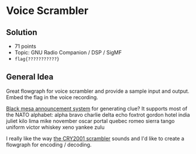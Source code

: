 # Voice Scrambler

## Solution

* 71 points
* Topic: GNU Radio Companion / DSP / SigMF
* `flag{???????????}`

## General Idea

Great flowgraph for voice scrambler and provide a sample input and output. Embed the flag in the voice recording.

[Black mesa announcement system](https://tz-dev.github.io/hl_text2speech/index.html#) for generating clue? It supports most of the NATO alphabet: alpha bravo  charlie delta echo foxtrot gordon hotel india juliet kilo lima mike november oscar portal quebec romeo sierra tango uniform victor whiskey xeno yankee zulu

I really like the way [the CRY2001 scrambler](https://www.sigidwiki.com/wiki/CRY2001_Voice_Scrambler) sounds and I'd like to create a flowgraph for encoding / decoding.

